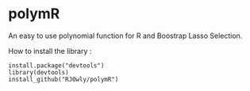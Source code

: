 # polymR
An easy to use polynomial function for R and Boostrap Lasso Selection.

How to install the library :

```
install.package("devtools")
library(devtools)
install_github("RJ0wly/polymR")
```
